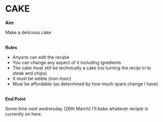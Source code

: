 CAKE
====

<B>Aim</b>

Make a delicious cake
<br/><br/>

<B>Rules</b>

+ Anyone can edit the recipie
+ You can change any aspect of it including igredients
+ The cake must still be technically a cake (no turning the recipi in to steak and chips)
+ It must be edible (non-toxic)
+ Must be affordable (as determined by how much spare change I have)
<br/><br/>

<B>End Point</b>

Some time next wednesday (26th March) I'll bake whatever recipie is currently on here.
<br/><br/>
        
